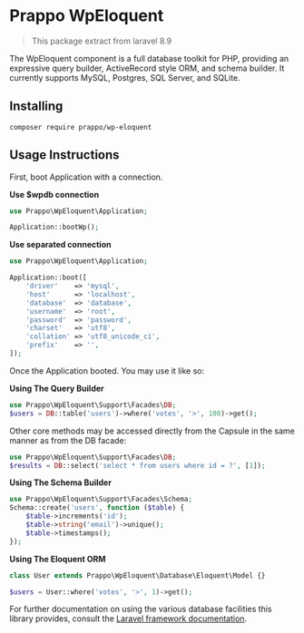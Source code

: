 # Prappo WpEloquent

> This package extract from laravel 8.9

The WpEloquent component is a full database toolkit for PHP, providing an expressive query builder, ActiveRecord style ORM, and schema builder. It currently supports MySQL, Postgres, SQL Server, and SQLite.

## Installing

```SH
composer require prappo/wp-eloquent
```

## Usage Instructions

First, boot Application with a connection.

**Use $wpdb connection**
```PHP
use Prappo\WpEloquent\Application;

Application::bootWp();
````
**Use separated connection**
```PHP
use Prappo\WpEloquent\Application;

Application::boot([
    'driver'    => 'mysql',
    'host'      => 'localhost',
    'database'  => 'database',
    'username'  => 'root',
    'password'  => 'password',
    'charset'   => 'utf8',
    'collation' => 'utf8_unicode_ci',
    'prefix'    => '',
]);
````

Once the Application booted. You may use it like so:

**Using The Query Builder**

```PHP
use Prappo\WpEloquent\Support\Facades\DB;
$users = DB::table('users')->where('votes', '>', 100)->get();
```
Other core methods may be accessed directly from the Capsule in the same manner as from the DB facade:
```PHP
use Prappo\WpEloquent\Support\Facades\DB;
$results = DB::select('select * from users where id = ?', [1]);
```

**Using The Schema Builder**

```PHP
use Prappo\WpEloquent\Support\Facades\Schema;
Schema::create('users', function ($table) {
    $table->increments('id');
    $table->string('email')->unique();
    $table->timestamps();
});
```

**Using The Eloquent ORM**

```PHP
class User extends Prappo\WpEloquent\Database\Eloquent\Model {}

$users = User::where('votes', '>', 1)->get();
```

For further documentation on using the various database facilities this library provides, consult the [Laravel framework documentation](https://laravel.com/docs/8.x/eloquent).

